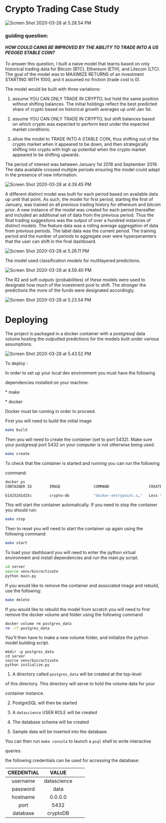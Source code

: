 # Crypto Trading Case Study

![Screen Shot 2020-03-28 at 5.28.54 PM](readmeimgs/dashboard_image.png)

### guiding question: 

#### *HOW COULD CAINS BE IMPROVED BY THE ABILITY TO TRADE INTO A US PEGGED STABLE COIN?*

To answer this question, I built a naive model that learns based on only historical trading data for Bitcoin (BTC), Ethereum (ETH), and Litecoin (LTC). The goal of the model was to MAXIMIZE RETURNS of an investment STARTING WITH 1000, and it assumed no friction (trade cost is 0). 

The model would be built with three variations: 

1) assume YOU CAN ONLY TRADE IN CRYPTO, but hold the same position without shifting balances. The initial holdings reflect the best predicted share of crypto based on historical growth averages up until Jan 1st. 

2) assume YOU CAN ONLY TRADE IN CRYPTO, but shift balances based on which crypto was expected to perform best under the expected market conditions. 

3) allow the model to TRADE INTO A STABLE COIN, thus shifting out of the crypto market when it appeared to be down, and then strategically shifting into crypto with high up potential when the crypto market appeared to be shifting upwards. 

The period of interest was between January 1st 2018 and September 2019. The data available crossed multiple periods ensuring the model could adapt in the presence of new information.  

![Screen Shot 2020-03-28 at 4.39.45 PM](readmeimgs/crypto_data_overview.png)


A different distinct model was built for each period based on available data up until that point. As such, the model for first period, starting the first of January, was trained on all previous trading history for ethereum and bitcoin prior. A new instance of the model was created for each period thereafter and included an additional set of data from the previous period. Thus the final trading suggestions was the output of over a hundred instances of distinct models. The feature data was a rolling average aggregation of data from previous periods. The label data was the current period. The training period and the number of periods to aggregate over were hyperperamters that the user can shift in the final dashboard.  

![Screen Shot 2020-03-28 at 5.26.11 PM](readmeimgs/model_structure.png)

The model used classification models for multilayered predictions. 

![Screen Shot 2020-03-28 at 4.59.40 PM](readmeimgs/decision_framework.png)

The R2 and soft outputs (probabilities) of these models were used to designate how much of the investment pool to shift. The stronger the predictions the more of the funds were designated accordingly. 

![Screen Shot 2020-03-28 at 5.23.54 PM](readmeimgs/balance_comparison.png)



# Deploying

The project is packaged in a docker container with a postgresql data volume hosting the outputted predictions for the models built under various assumptions. 

![Screen Shot 2020-03-28 at 5.43.52 PM](readmeimgs/architecture.png)

To deploy :

In order to set up your local dev environment you must have the following

dependencies installed on your machine.

\* make

\* docker

Docker must be running in order to proceed.

First you will need to build the initial image

```bash
make build
```

Then you will need to create the container (set to port 5432). Make sure your postgresql port 5432 on your computer is not otherwise being used. 

```bash
make create
```

To check that the container is started and running you can run the following

command:

```bash
docker ps
CONTAINER ID        IMAGE               COMMAND                  CREATED                  STATUS                  PORTS                    NAMES

b1d252d1d25c        crypto-db           "docker-entrypoint.s…"   Less than a second ago   Up Less than a second   0.0.0.0:5432->5432/tcp   crypto-db
```

This will start the container automatically. If you need to stop the container you should run:

```bash
make stop
```

Then to reset you will need to start the container up again using the following command:

```bash
make start
```

To load your dashboard you will need to enter the python virtual environment and install dependencies and run the main.py script.

```bash
cd server
source venv/bin/activate
python main.py
```

If you would like to remove the container and associated image and rebuild, use the following:

```bash
make delete
```

If you would like to rebuild the model from scratch you will need to first remove the docker volume and folder using the following command

```bash
docker volume rm postgres_data
rm -rf postgres_data
```

You'll then have to make a new volume folder, and initialize the python model building script. 

```
mkdir -p postgres_data
cd server
source venv/bin/activate
python initialize.py
```

1) A directory called `postgres_data` will be created at the top-level

of this directory. This directory will serve to hold the volume data for your

container instance.

2) PostgreSQL will then be started

3) A `datascience` USER ROLE will be created

4) The database schema will be created

5) Sample data will be inserted into the database.

You can then run `make console` to launch a `psql` shell to write interactive

queries. 

the following credentials can be used for accessing the database:

|      CREDENTIAL    |      VALUE      |   |   |
|:------------------:|:-------------:|---|---|
|        username       |     datascience           |   |   |
|        password            |    data            |   |   |
|      hostname      |      0.0.0.0          |   |   |
|     port    |          5432      |   |   |
| database |         cryptoDB       |   |   |


